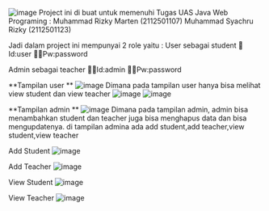 ![image](https://github.com/SyachruRizky/School-Management-System/assets/102303552/f00c8ea4-df17-4507-aad4-f680d9387221)
Project ini di buat untuk memenuhi Tugas UAS Java Web Programing :
Muhammad Rizky Marten (2112501107)
Muhammad Syachru Rizky (2112501123)

Jadi dalam project ini mempunyai 2 role yaitu :
User sebagai student 
🐻Id:user
🐻‍❄️Pw:password

Admin sebagai teacher 
👨‍🦲Id:admin 
👨‍🦲Pw:password

**Tampilan user **
![image](https://github.com/SyachruRizky/School-Management-System/assets/102303552/9281b91d-2f20-4170-9f69-ae088787ccfe)
Dimana pada tampilan user hanya bisa melihat view student dan view teacher 
![image](https://github.com/SyachruRizky/School-Management-System/assets/102303552/ead8ff4f-5d73-423c-bc32-3010a6f6f1dc)
![image](https://github.com/SyachruRizky/School-Management-System/assets/102303552/27a36e45-7975-4732-9d66-a7584a9c0f9b)

**Tampilan admin  **
![image](https://github.com/SyachruRizky/School-Management-System/assets/102303552/e4c1f608-0b14-436b-ac73-9958c5fb0ee3)
Dimana pada tampilan admin, admin bisa menambahkan student dan teacher juga bisa menghapus data dan bisa mengupdatenya. di tampilan admina ada add student,add teacher,view student,view teacher

Add Student
![image](https://github.com/SyachruRizky/School-Management-System/assets/102303552/eb19616c-7686-4d3d-b4ac-91bf31e8cd35)

Add Teacher
![image](https://github.com/SyachruRizky/School-Management-System/assets/102303552/9f6cfee0-e2f0-4c5c-81c8-b00bf6549bae)

View Student 
![image](https://github.com/SyachruRizky/School-Management-System/assets/102303552/306ba3fd-290b-4e50-b9b7-e85d33e98443)

View Teacher 
![image](https://github.com/SyachruRizky/School-Management-System/assets/102303552/f0b8c8cb-b2fb-4fd1-a35b-6af609d7f216)








